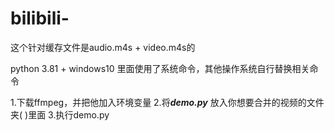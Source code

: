 # bilibili-
这个针对缓存文件是audio.m4s + video.m4s的

python 3.81 + windows10 
里面使用了系统命令，其他操作系统自行替换相关命令

1.下载ffmpeg，并把他加入环境变量 
2.将***demo.py*** 放入你想要合并的视频的文件夹( )里面
3.执行demo.py
